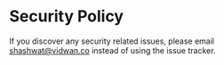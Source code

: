 # Security Policy

If you discover any security related issues, please email shashwat@vidwan.co instead of using the issue tracker.
